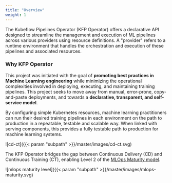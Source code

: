 ```yaml
---
title: "Overview"
weight: 1
---
```


The Kubeflow Pipelines Operator (KFP Operator) offers a declarative API designed to streamline the management and 
execution of ML pipelines across various providers using resource definitions. 
A "provider" refers to a runtime environment that handles the orchestration and execution of these pipelines and 
associated resources.

### Why KFP Operator

This project was initiated with the goal of **promoting best practices in Machine Learning engineering** while minimizing 
the operational complexities involved in deploying, executing, and maintaining training pipelines. This project seeks to
move away from manual, error-prone, copy-and-paste deployments, and towards a **declarative, transparent, and 
self-service model**.

By configuring simple Kubernetes resources, machine learning practitioners can run their desired training pipelines 
in each environment on the path to production in a repeatable, testable and scalable way. When linked with serving 
components, this provides a fully testable path to production for machine learning systems.

![cd-ct]({{< param "subpath" >}}/master/images/cd-ct.svg)

The KFP Operator bridges the gap between Continuous Delivery (CD) and Continuous Training (CT), enabling Level 2 of the
[MLOps Maturity model](https://cloud.google.com/architecture/mlops-continuous-delivery-and-automation-pipelines-in-machine-learning#mlops_level_2_cicd_pipeline_automation).

![mlops maturity level]({{< param "subpath" >}}/master/images/mlops-maturity.svg)
